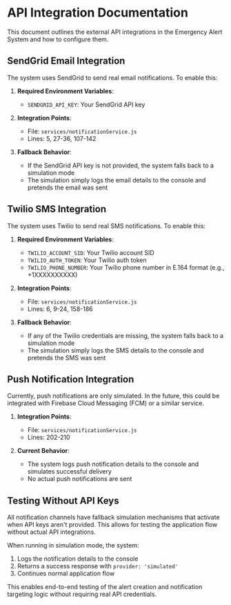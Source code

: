 # API Integration Documentation

This document outlines the external API integrations in the Emergency Alert System and how to configure them.

## SendGrid Email Integration

The system uses SendGrid to send real email notifications. To enable this:

1. **Required Environment Variables**:
   - `SENDGRID_API_KEY`: Your SendGrid API key

2. **Integration Points**:
   - File: `services/notificationService.js`
   - Lines: 5, 27-36, 107-142

3. **Fallback Behavior**:
   - If the SendGrid API key is not provided, the system falls back to a simulation mode
   - The simulation simply logs the email details to the console and pretends the email was sent

## Twilio SMS Integration

The system uses Twilio to send real SMS notifications. To enable this:

1. **Required Environment Variables**:
   - `TWILIO_ACCOUNT_SID`: Your Twilio account SID
   - `TWILIO_AUTH_TOKEN`: Your Twilio auth token
   - `TWILIO_PHONE_NUMBER`: Your Twilio phone number in E.164 format (e.g., +1XXXXXXXXXX)

2. **Integration Points**:
   - File: `services/notificationService.js`
   - Lines: 6, 9-24, 158-186

3. **Fallback Behavior**:
   - If any of the Twilio credentials are missing, the system falls back to a simulation mode
   - The simulation simply logs the SMS details to the console and pretends the SMS was sent

## Push Notification Integration

Currently, push notifications are only simulated. In the future, this could be integrated with Firebase Cloud Messaging (FCM) or a similar service.

1. **Integration Points**:
   - File: `services/notificationService.js` 
   - Lines: 202-210

2. **Current Behavior**:
   - The system logs push notification details to the console and simulates successful delivery
   - No actual push notifications are sent

## Testing Without API Keys

All notification channels have fallback simulation mechanisms that activate when API keys aren't provided. This allows for testing the application flow without actual API integrations.

When running in simulation mode, the system:

1. Logs the notification details to the console
2. Returns a success response with `provider: 'simulated'`
3. Continues normal application flow

This enables end-to-end testing of the alert creation and notification targeting logic without requiring real API credentials.
